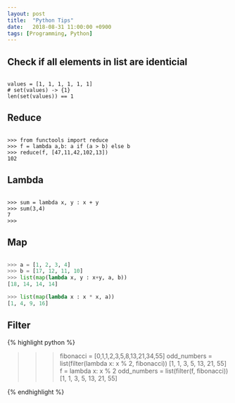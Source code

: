 ```yaml
---
layout: post
title:  "Python Tips"
date:   2018-08-31 11:00:00 +0900
tags: [Programming, Python]
---
```


## Check if all elements in list are identicial

```

values = [1, 1, 1, 1, 1, 1]
# set(values) -> {1}
len(set(values)) == 1

```

## Reduce

```

>>> from functools import reduce
>>> f = lambda a,b: a if (a > b) else b
>>> reduce(f, [47,11,42,102,13])
102

```

## Lambda

```

>>> sum = lambda x, y : x + y
>>> sum(3,4)
7
>>> 

```

## Map

```python

>>> a = [1, 2, 3, 4]
>>> b = [17, 12, 11, 10]
>>> list(map(lambda x, y : x+y, a, b))
[18, 14, 14, 14]

>>> list(map(lambda x : x * x, a))
[1, 4, 9, 16]

```

## Filter

{% highlight python %}

>>> fibonacci = [0,1,1,2,3,5,8,13,21,34,55]
>>> odd_numbers = list(filter(lambda x: x % 2, fibonacci))
[1, 1, 3, 5, 13, 21, 55]
>>> f = lambda x: x % 2
>>> odd_numbers = list(filter(f, fibonacci))
[1, 1, 3, 5, 13, 21, 55]

{% endhighlight %}
